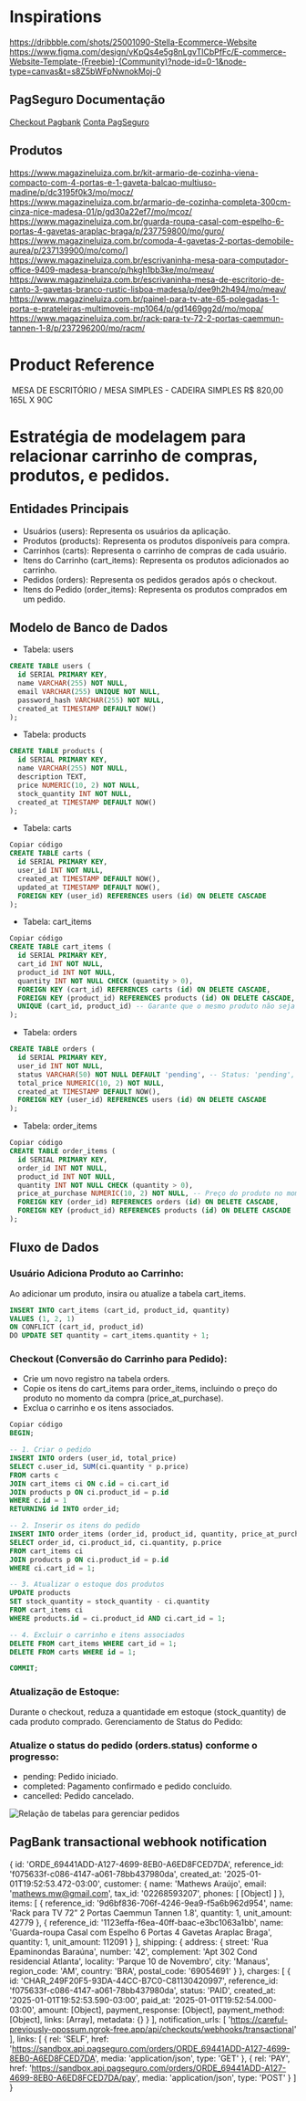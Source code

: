 # Inspirations

https://dribbble.com/shots/25001090-Stella-Ecommerce-Website
https://www.figma.com/design/vKpQs4e5g8nLgvTlCbPfFc/E-commerce-Website-Template-(Freebie)-(Community)?node-id=0-1&node-type=canvas&t=s8Z5bWFpNwnokMoj-0

## PagSeguro Documentação
[Checkout Pagbank](https://dev.pagbank.uol.com.br/reference/checkout-pagbank)
[Conta PagSeguro](https://acesso.pagseguro.uol.com.br/)

## Produtos
https://www.magazineluiza.com.br/kit-armario-de-cozinha-viena-compacto-com-4-portas-e-1-gaveta-balcao-multiuso-madine/p/dc3195f0k3/mo/mocz/
https://www.magazineluiza.com.br/armario-de-cozinha-completa-300cm-cinza-nice-madesa-01/p/gd30a22ef7/mo/mcoz/
https://www.magazineluiza.com.br/guarda-roupa-casal-com-espelho-6-portas-4-gavetas-araplac-braga/p/237759800/mo/guro/
https://www.magazineluiza.com.br/comoda-4-gavetas-2-portas-demobile-aurea/p/237139900/mo/como/]
https://www.magazineluiza.com.br/escrivaninha-mesa-para-computador-office-9409-madesa-branco/p/hkgh1bb3ke/mo/meav/
https://www.magazineluiza.com.br/escrivaninha-mesa-de-escritorio-de-canto-3-gavetas-branco-rustic-lisboa-madesa/p/dee9h2h494/mo/meav/
https://www.magazineluiza.com.br/painel-para-tv-ate-65-polegadas-1-porta-e-prateleiras-multimoveis-mp1064/p/gd1469gg2d/mo/mopa/
https://www.magazineluiza.com.br/rack-para-tv-72-2-portas-caemmun-tannen-1-8/p/237296200/mo/racm/


# Product Reference
<Image
  src="https://images.unsplash.com/photo-1611269154421-4e27233ac5c7?q=80&w=1965&auto=format&fit=crop&ixlib=rb-4.0.3&ixid=M3wxMjA3fDB8MHxwaG90by1wYWdlfHx8fGVufDB8fHx8fA%3D%3D"
  alt=""
  width={1020}
  height={1020}
  className="h-[530px] rounded-lg object-cover"
/>
MESA DE ESCRITÓRIO / MESA SIMPLES - CADEIRA SIMPLES
R$ 820,00
165L X 90C

# Estratégia de modelagem para relacionar carrinho de compras, produtos, e pedidos.

## Entidades Principais

- Usuários (users): Representa os usuários da aplicação.
- Produtos (products): Representa os produtos disponíveis para compra.
- Carrinhos (carts): Representa o carrinho de compras de cada usuário.
- Itens do Carrinho (cart_items): Representa os produtos adicionados ao carrinho.
- Pedidos (orders): Representa os pedidos gerados após o checkout.
- Itens do Pedido (order_items): Representa os produtos comprados em um pedido.

## Modelo de Banco de Dados

- Tabela: users

```sql
CREATE TABLE users (
  id SERIAL PRIMARY KEY,
  name VARCHAR(255) NOT NULL,
  email VARCHAR(255) UNIQUE NOT NULL,
  password_hash VARCHAR(255) NOT NULL,
  created_at TIMESTAMP DEFAULT NOW()
);
```
- Tabela: products

```sql
CREATE TABLE products (
  id SERIAL PRIMARY KEY,
  name VARCHAR(255) NOT NULL,
  description TEXT,
  price NUMERIC(10, 2) NOT NULL,
  stock_quantity INT NOT NULL,
  created_at TIMESTAMP DEFAULT NOW()
);
```

- Tabela: carts

```sql
Copiar código
CREATE TABLE carts (
  id SERIAL PRIMARY KEY,
  user_id INT NOT NULL,
  created_at TIMESTAMP DEFAULT NOW(),
  updated_at TIMESTAMP DEFAULT NOW(),
  FOREIGN KEY (user_id) REFERENCES users (id) ON DELETE CASCADE
);
```
- Tabela: cart_items

```sql
Copiar código
CREATE TABLE cart_items (
  id SERIAL PRIMARY KEY,
  cart_id INT NOT NULL,
  product_id INT NOT NULL,
  quantity INT NOT NULL CHECK (quantity > 0),
  FOREIGN KEY (cart_id) REFERENCES carts (id) ON DELETE CASCADE,
  FOREIGN KEY (product_id) REFERENCES products (id) ON DELETE CASCADE,
  UNIQUE (cart_id, product_id) -- Garante que o mesmo produto não seja adicionado duplicado
);
```
- Tabela: orders

```sql
CREATE TABLE orders (
  id SERIAL PRIMARY KEY,
  user_id INT NOT NULL,
  status VARCHAR(50) NOT NULL DEFAULT 'pending', -- Status: 'pending', 'completed', 'cancelled'
  total_price NUMERIC(10, 2) NOT NULL,
  created_at TIMESTAMP DEFAULT NOW(),
  FOREIGN KEY (user_id) REFERENCES users (id) ON DELETE CASCADE
);
```
- Tabela: order_items

```sql
Copiar código
CREATE TABLE order_items (
  id SERIAL PRIMARY KEY,
  order_id INT NOT NULL,
  product_id INT NOT NULL,
  quantity INT NOT NULL CHECK (quantity > 0),
  price_at_purchase NUMERIC(10, 2) NOT NULL, -- Preço do produto no momento da compra
  FOREIGN KEY (order_id) REFERENCES orders (id) ON DELETE CASCADE,
  FOREIGN KEY (product_id) REFERENCES products (id) ON DELETE CASCADE
);
```
## Fluxo de Dados
 
### Usuário Adiciona Produto ao Carrinho:
Ao adicionar um produto, insira ou atualize a tabela cart_items.

```sql
INSERT INTO cart_items (cart_id, product_id, quantity)
VALUES (1, 2, 1)
ON CONFLICT (cart_id, product_id)
DO UPDATE SET quantity = cart_items.quantity + 1;
```
### Checkout (Conversão do Carrinho para Pedido):
  - Crie um novo registro na tabela orders.
  - Copie os itens do cart_items para order_items, incluindo o preço do produto no momento da compra (price_at_purchase).
  - Exclua o carrinho e os itens associados.

```sql
Copiar código
BEGIN;

-- 1. Criar o pedido
INSERT INTO orders (user_id, total_price)
SELECT c.user_id, SUM(ci.quantity * p.price)
FROM carts c
JOIN cart_items ci ON c.id = ci.cart_id
JOIN products p ON ci.product_id = p.id
WHERE c.id = 1
RETURNING id INTO order_id;

-- 2. Inserir os itens do pedido
INSERT INTO order_items (order_id, product_id, quantity, price_at_purchase)
SELECT order_id, ci.product_id, ci.quantity, p.price
FROM cart_items ci
JOIN products p ON ci.product_id = p.id
WHERE ci.cart_id = 1;

-- 3. Atualizar o estoque dos produtos
UPDATE products
SET stock_quantity = stock_quantity - ci.quantity
FROM cart_items ci
WHERE products.id = ci.product_id AND ci.cart_id = 1;

-- 4. Excluir o carrinho e itens associados
DELETE FROM cart_items WHERE cart_id = 1;
DELETE FROM carts WHERE id = 1;

COMMIT;
```
### Atualização de Estoque:
Durante o checkout, reduza a quantidade em estoque (stock_quantity) de cada produto comprado.
Gerenciamento de Status do Pedido:

### Atualize o status do pedido (orders.status) conforme o progresso:
- pending: Pedido iniciado.
- completed: Pagamento confirmado e pedido concluído.
- cancelled: Pedido cancelado.

![Relação de tabelas para gerenciar pedidos](db-checkout-relation.png)

## PagBank transactional webhook notification 

{
  id: 'ORDE_69441ADD-A127-4699-8EB0-A6ED8FCED7DA',
  reference_id: 'f075633f-c086-4147-a061-78bb437980da',
  created_at: '2025-01-01T19:52:53.472-03:00',
  customer: {
    name: 'Mathews Araújo',
    email: 'mathews.mw@gmail.com',
    tax_id: '02268593207',
    phones: [ [Object] ]
  },
  items: [
    {
      reference_id: '9d6bf836-706f-4246-9ea9-f5a6b962d954',
      name: 'Rack para TV 72” 2 Portas Caemmun Tannen 1.8',
      quantity: 1,
      unit_amount: 42779
    },
    {
      reference_id: '1123effa-f6ea-40ff-baac-e3bc1063a1bb',
      name: 'Guarda-roupa Casal com Espelho 6 Portas 4 Gavetas Araplac Braga',
      quantity: 1,
      unit_amount: 112091
    }
  ],
  shipping: {
    address: {
      street: 'Rua Epaminondas Baraúna',
      number: '42',
      complement: 'Apt 302 Cond residencial Atlanta',
      locality: 'Parque 10 de Novembro',
      city: 'Manaus',
      region_code: 'AM',
      country: 'BRA',
      postal_code: '69054691'
    }
  },
  charges: [
    {
      id: 'CHAR_249F20F5-93DA-44CC-B7C0-C81130420997',
      reference_id: 'f075633f-c086-4147-a061-78bb437980da',
      status: 'PAID',
      created_at: '2025-01-01T19:52:53.590-03:00',
      paid_at: '2025-01-01T19:52:54.000-03:00',
      amount: [Object],
      payment_response: [Object],
      payment_method: [Object],
      links: [Array],
      metadata: {}
    }
  ],
  notification_urls: [
    'https://careful-previously-opossum.ngrok-free.app/api/checkouts/webhooks/transactional'
  ],
  links: [
    {
      rel: 'SELF',
      href: 'https://sandbox.api.pagseguro.com/orders/ORDE_69441ADD-A127-4699-8EB0-A6ED8FCED7DA',
      media: 'application/json',
      type: 'GET'
    },
    {
      rel: 'PAY',
      href: 'https://sandbox.api.pagseguro.com/orders/ORDE_69441ADD-A127-4699-8EB0-A6ED8FCED7DA/pay',
      media: 'application/json',
      type: 'POST'
    }
  ]
}